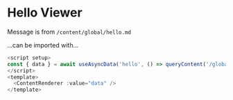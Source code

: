 # Hello Viewer

Message is from `/content/global/hello.md`

...can be imported with...

```javascript
<script setup>
const { data } = await useAsyncData('hello', () => queryContent('/global/hello').findOne())
</script>
<template>
  <ContentRenderer :value="data" />
</template>

```